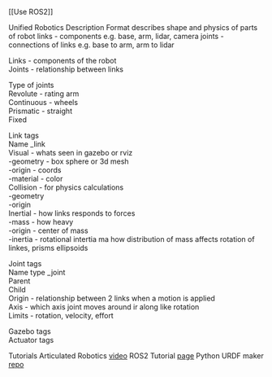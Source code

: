 [[Use ROS2]]

Unified Robotics Description Format
describes shape and physics of parts of robot
links - components e.g. base, arm, lidar, camera
joints - connections of links e.g. base to arm, arm to lidar

Links - components of the robot  
Joints - relationship between links  
  
Type of joints  
Revolute - rating arm  
Continuous - wheels  
Prismatic - straight  
Fixed  
  
Link tags  
Name _link  
Visual - whats seen in gazebo or rviz  
-geometry - box sphere or 3d mesh  
-origin - coords  
-material - color  
Collision - for physics calculations  
-geometry  
-origin  
Inertial - how links responds to forces  
-mass - how heavy  
-origin - center of mass  
-inertia - rotational intertia ma how distribution of mass affects rotation of linkes, prisms ellipsoids  
  
Joint tags  
Name type _joint  
Parent  
Child  
Origin - relationship between 2 links when a motion is applied  
Axis - which axis joint moves around ir along like rotation  
Limits - rotation, velocity, effort  
  
Gazebo tags  
Actuator tags

Tutorials
Articulated Robotics [video](https://www.youtube.com/watch?v=BcjHyhV0kIs)
ROS2 Tutorial [page](https://docs.ros.org/en/humble/Tutorials/Intermediate/URDF/Building-a-Visual-Robot-Model-with-URDF-from-Scratch.html)
Python URDF maker [repo](https://github.com/hauptmech/odio_urdf)